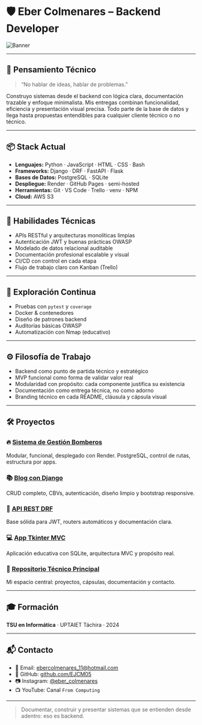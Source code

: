 # 🛡️ Eber Colmenares – Backend Developer

![Banner](https://i.postimg.cc/pdWc839w/image-1754447832435.jpg)

---

## 🎯 Pensamiento Técnico

> “No hablar de ideas, hablar de problemas.”

Construyo sistemas desde el backend con lógica clara, documentación trazable y enfoque minimalista. Mis entregas combinan funcionalidad, eficiencia y presentación visual precisa. Todo parte de la base de datos y llega hasta propuestas entendibles para cualquier cliente técnico o no técnico.

---

## 📦 Stack Actual

- **Lenguajes:** Python · JavaScript · HTML · CSS · Bash  
- **Frameworks:** Django · DRF · FastAPI · Flask  
- **Bases de Datos:** PostgreSQL · SQLite  
- **Despliegue:** Render · GitHub Pages · semi-hosted  
- **Herramientas:** Git · VS Code · Trello · venv · NPM  
- **Cloud:** AWS S3

---

## 🔧 Habilidades Técnicas

- APIs RESTful y arquitecturas monolíticas limpias  
- Autenticación JWT y buenas prácticas OWASP  
- Modelado de datos relacional auditable  
- Documentación profesional escalable y visual  
- CI/CD con control en cada etapa  
- Flujo de trabajo claro con Kanban (Trello)

---

## 🧪 Exploración Continua

- Pruebas con `pytest` y `coverage`  
- Docker & contenedores  
- Diseño de patrones backend  
- Auditorías básicas OWASP  
- Automatización con Nmap (educativo)

---

## ⚙️ Filosofía de Trabajo

- Backend como punto de partida técnico y estratégico  
- MVP funcional como forma de validar valor real  
- Modularidad con propósito: cada componente justifica su existencia  
- Documentación como entrega técnica, no como adorno  
- Branding técnico en cada README, cláusula y cápsula visual

---

## 🛠️ Proyectos

### 🔥 [Sistema de Gestión Bomberos](https://cuerpobomberossc.com)  
Modular, funcional, desplegado con Render. PostgreSQL, control de rutas, estructura por apps.

### 📚 [Blog con Django](https://github.com/EJCM05/Blog-Spot)  
CRUD completo, CBVs, autenticación, diseño limpio y bootstrap responsive.

### 📡 [API REST DRF](https://github.com/EJCM05/DRF-API-CRUD-DJANGO)  
Base sólida para JWT, routers automáticos y documentación clara.

### 💻 [App Tkinter MVC](https://github.com/EJCM05/ProyectoSocioTecnologico-Trayecto-2.git)  
Aplicación educativa con SQLite, arquitectura MVC y propósito real.

### 🧩 [Repositorio Técnico Principal](https://github.com/EJCM05/EJCM05)  
Mi espacio central: proyectos, cápsulas, documentación y contacto.

---

## 🎓 Formación

**TSU en Informática** · UPTAIET Táchira · 2024

---

## 📬 Contacto

- 📧 Email: ebercolmenares_11@hotmail.com  
- 🐙 GitHub: [github.com/EJCM05](https://github.com/EJCM05)  
- 📷 Instagram: [@eber_colmenares](https://instagram.com/eber_colmenares)  
- 📺 YouTube: Canal `From Computing`

---

> Documentar, construir y presentar sistemas que se entienden desde adentro: eso es backend.